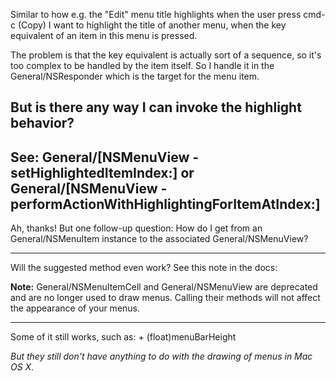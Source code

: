 Similar to how e.g. the "Edit" menu title highlights when the user press cmd-c (Copy) I want to highlight the title of another menu, when the key equivalent of an item in this menu is pressed.

The problem is that the key equivalent is actually sort of a sequence, so it's too complex to be handled by the item itself. So I handle it in the General/NSResponder which is the target for the menu item.

But is there any way I can invoke the highlight behavior? 
----
See:     General/[NSMenuView -setHighlightedItemIndex:] or     General/[NSMenuView -performActionWithHighlightingForItemAtIndex:]
----
Ah, thanks! But one follow-up question: How do I get from an General/NSMenuItem instance to the associated General/NSMenuView?

----

Will the suggested method even work? See this note in the docs:

**Note:** General/NSMenuItemCell and General/NSMenuView are deprecated and are no longer used to draw menus. Calling their methods will not affect the appearance of your menus.

----
Some of it still works, such as: + (float)menuBarHeight

*But they still don't have anything to do with the drawing of menus in Mac OS X.*